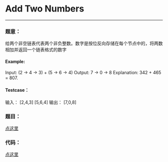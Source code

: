 #	Add Two Numbers
---

### 题意：
给两个非空链表代表两个非负整数。数字是按位反向存储在每个节点中的，将两数相加并返回一个链表格式的数字

#### Example:
Input: (2 -> 4 -> 3) + (5 -> 6 -> 4)
Output: 7 -> 0 -> 8
Explanation: 342 + 465 = 807.

#### Testcase：
输入：
[2,4,3]
[5,6,4]
输出：
[7,0,8]

### 题目：
<a href="https://leetcode.com/problems/add-two-numbers" target="_blank">点这里</a>

### 代码：
<a href="./Add_Two_Numbers.js">点这里</a>

